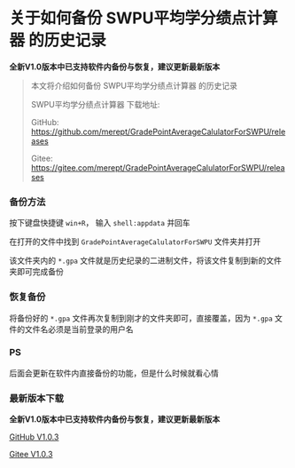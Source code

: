 # 关于如何备份 SWPU平均学分绩点计算器 的历史记录

**全新V1.0版本中已支持软件内备份与恢复，建议更新最新版本**

> 本文将介绍如何备份 SWPU平均学分绩点计算器 的历史记录
>
> SWPU平均学分绩点计算器 下载地址:
>
> GitHub: <https://github.com/merept/GradePointAverageCalulatorForSWPU/releases>
>
> Gitee: <https://gitee.com/merept/GradePointAverageCalulatorForSWPU/releases>

### 备份方法

按下键盘快捷键 `win+R`， 输入 `shell:appdata` 并回车

在打开的文件中找到 `GradePointAverageCalulatorForSWPU` 文件夹并打开

该文件夹内的 `*.gpa` 文件就是历史纪录的二进制文件，将该文件复制到新的文件夹即可完成备份

### 恢复备份

将备份好的 `*.gpa` 文件再次复制到刚才的文件夹即可，直接覆盖，因为 `*.gpa` 文件的文件名必须是当前登录的用户名

### PS

后面会更新在软件内直接备份的功能，但是什么时候就看心情

### 最新版本下载

**全新V1.0版本中已支持软件内备份与恢复，建议更新最新版本**

[GitHub V1.0.3](https://github.com/merept/GradePointAverageCalulatorForSWPU/releases/tag/V1.0.3)

[Gitee V1.0.3](https://gitee.com/merept/GradePointAverageCalulatorForSWPU/releases/V1.0.3)
